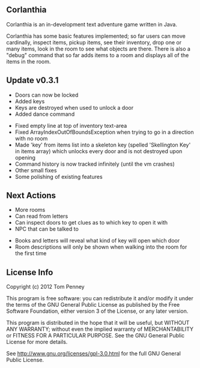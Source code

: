 Corlanthia
--

Corlanthia is an in-development text adventure game written in Java.

Corlanthia has some basic features implemented; so far users can move cardinally, inspect items, pickup items, see their inventory, drop one or many items, look in the room to see what objects are there. There is also a "debug" command that so far adds items to a room and displays all of the items in the room.

Update v0.3.1
--

+ Doors can now be locked
+ Added keys
+ Keys are destroyed when used to unlock a door
+ Added dance command
* Fixed empty line at top of inventory text-area
* Fixed ArrayIndexOutOfBoundsException when trying to go in a direction with no room
* Made 'key' from items list into a skeleton key (spelled 'Skellington Key' in items array) which unlocks every door and is not destroyed upon opening
* Command history is now tracked infinitely (until the vm crashes)
* Other small fixes
* Some polishing of existing features


Next Actions
--

+ More rooms
+ Can read from letters
+ Can inspect doors to get clues as to which key to open it with
+ NPC that can be talked to
* Books and letters will reveal what kind of key will open which door
* Room descriptions will only be shown when walking into the room for the first time


License Info
--

Copyright (c) 2012 Tom Penney

This program is free software: you can redistribute it and/or modify it under the terms of the GNU General Public License as published by the Free Software Foundation, either version 3 of the License, or any later version.

This program is distributed in the hope that it will be useful, but WITHOUT ANY WARRANTY; without even the implied warranty of MERCHANTABILITY or FITNESS FOR A PARTICULAR PURPOSE. See the GNU General Public License for more details.

See http://www.gnu.org/licenses/gpl-3.0.html for the full GNU General Public License.